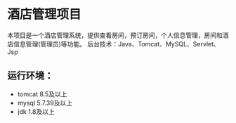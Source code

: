 # 酒店管理项目



本项目是一个酒店管理系统，提供查看房间，预订房间，个人信息管理，房间和酒店信息管理(管理员)等功能。
后台技术：Java、Tomcat、MySQL、Servlet、Jsp



## 运行环境：

- tomcat 8.5及以上
- mysql 5.7.39及以上
- jdk 1.8及以上
